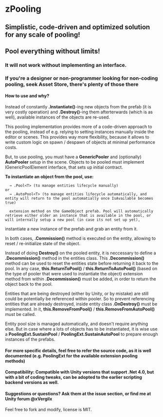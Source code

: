 #                             zPooling

## Simplistic, code-driven and optimized solution for any scale of pooling! 
## Pool everything without limits!

### It will not work without implementing an interface. 
### If you're a designer or non-programmer looking for non-coding pooling, seek Asset Store, there's plenty of those there

#### How to use and why?
   Instead of constantly **.Instantiate()**-ing new objects from the prefab (it is very costly operation) and **.Destroy()**-ing them afterterwards (which is as well), available instances of the objects are re-used.
   
   This pooling implementation provides more of a code-driven approach to the pooling, instead of e.g. relying to setting instances manually inside the editor or scenes. This provides way more flexibility, because it allows to write custom logic on spawn / despawn of objects at minimal performance costs.

But, to use pooling, you must have a **GenericPooler** and (optionally) **AutoPooler** setup in the scene.
Objects to be pooled must implement IGenericPoolElement interface, that sets up initial contract.
          
**To instantiate an object from the pool, use:**

      → .Pool<T> (to manage entities lifecycle manually) 
	or
      → .AutoPool<T> (to manage entities lifecycle automatically, and entity will return to the pool automatially once IsAvailable becomes true)
      
      extension method on the GameObject prefab. Pool will automatically retrieve either older an instance that is available in the pool, or will internally setup a new pool (in case its not set up yet),
instantiate a new instance of the prefab and grab an entity from it.

In both cases, **.Commission()** method is executed on the entity, allowing to reset / re-initialize state of the object.
       
Instead of doing **Destroy()** on the pooled entity, it is neccessary to define a **.Decommission()** method in the entities class. This **.Decommission()** method can be used to reset the entities state
before returning it back to the pool. In any case, **this.ReturnToPool()** / **this.ReturnToAutoPool()** (based on the type of pooler that were used to instantiate the object) extension method from
within **.Decommission()** must be added, in order to return the object back to the pool.

Entities that are being destroyed (either by Unity, or by mistake) are still could be potentially be referenced within pooler. So to prevent referencing entities that are already destroyed, inside 
entity class **.OnDestroy()** must be implemented. In it, **this.RemoveFromPool()** / **this.RemoveFromAutoPool()** must be called.

Entity pool size is managed automatically, and doesn't require anything else. But in case where a lots of objects has to be instantiated, it is wise use a **PoolingExt.SustainPool** / **PoolingExt.SustainAutoPool**
to prepare enough instances of the prefabs.

#### For more specific details, feel free to refer the source code, as it is well documented (e.g. PoolingExt for the available extension pooling methods)
		
#### Compatibility: Compatible with Unity versions that support .Net 4.0, but with a bit of coding tweaks, can be adopted to the earlier scripting backend versions as well.

#### Suggestions or questions? Ask them at the issue section, or find me at Unity forum @xVergilx
Feel free to fork and modify, license is MIT.
